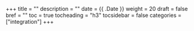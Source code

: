 +++
title = ""
description = ""
date = {{ .Date }}
weight = 20
draft = false
bref = ""
toc = true
tocheading = "h3"
tocsidebar = false
categories = ["integration"]
+++
